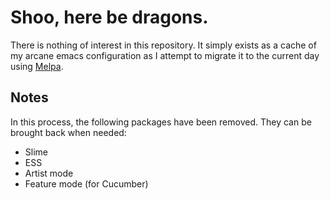# Shoo, here be dragons.

There is nothing of interest in this repository. It simply exists as a
cache of my arcane emacs configuration as I attempt to migrate it to
the current day using [Melpa](https://melpa.org).

## Notes

In this process, the following packages have been removed. They can be
brought back when needed:

- Slime
- ESS
- Artist mode
- Feature mode (for Cucumber)